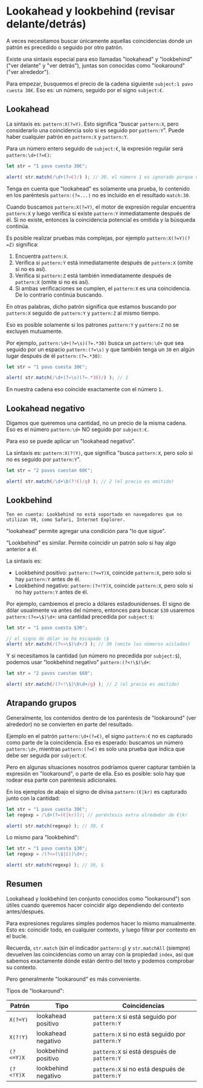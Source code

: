 # Lookahead y lookbehind (revisar delante/detrás)

A veces necesitamos buscar únicamente aquellas coincidencias donde un patrón es precedido o seguido por otro patrón.

Existe una sintaxis especial para eso llamadas "lookahead" y "lookbehind" ("ver delante" y "ver detrás"), juntas son conocidas como "lookaround" ("ver alrededor"). 

Para empezar, busquemos el precio de la cadena siguiente `subject:1 pavo cuesta 30€`. Eso es: un número, seguido por el signo `subject:€`.

## Lookahead

La sintaxis es: `pattern:X(?=Y)`. Esto significa "buscar `pattern:X`, pero considerarlo una coincidencia solo si es seguido por `pattern:Y`". Puede haber cualquier patrón en `pattern:X` y `pattern:Y`.

Para un número entero seguido de `subject:€`, la expresión regular será `pattern:\d+(?=€)`:

```js run
let str = "1 pavo cuesta 30€";

alert( str.match(/\d+(?=€)/) ); // 30, el número 1 es ignorado porque no está seguido de €
```

Tenga en cuenta que "lookahead" es solamente una prueba, lo contenido en los paréntesis `pattern:(?=...)` no es incluido en el resultado `match:30`.

Cuando buscamos `pattern:X(?=Y)`, el motor de expresión regular encuentra `pattern:X` y luego verifica si existe `pattern:Y` inmediatamente después de él. Si no existe, entonces la coincidencia potencial es omitida y la búsqueda continúa.    

Es posible realizar pruebas más complejas, por ejemplo `pattern:X(?=Y)(?=Z)` significa:

1. Encuentra `pattern:X`.
2. Verifica si `pattern:Y` está inmediatamente después de `pattern:X` (omite si no es así).
3. Verifica si `pattern:Z` está también inmediatamente después de `pattern:X` (omite si no es así).
4. Si ambas verificaciones se cumplen, el `pattern:X` es una coincidencia. De lo contrario continúa buscando.

En otras palabras, dicho patrón significa que estamos buscando por `pattern:X` seguido de `pattern:Y` y `pattern:Z` al mismo tiempo. 

Eso es posible solamente si los patrones `pattern:Y` y `pattern:Z` no se excluyen mutuamente.

Por ejemplo, `pattern:\d+(?=\s)(?=.*30)` busca un `pattern:\d+` que sea seguido por un espacio `pattern:(?=\s)` y que también tenga un `30` en algún lugar después de él `pattern:(?=.*30)`:

```js run
let str = "1 pavo cuesta 30€";

alert( str.match(/\d+(?=\s)(?=.*30)/) ); // 1
```

En nuestra cadena eso coincide exactamente con el número `1`.

## Lookahead negativo

Digamos que queremos una cantidad, no un precio de la misma cadena. Eso es el número `pattern:\d+` NO seguido por `subject:€`.

Para eso se puede aplicar un "lookahead negativo".

La sintaxis es: `pattern:X(?!Y)`, que significa "busca `pattern:X`, pero solo si no es seguido por `pattern:Y`".

```js run
let str = "2 pavos cuestan 60€";

alert( str.match(/\d+\b(?!€)/g) ); // 2 (el precio es omitido)
```

## Lookbehind

```warn header="Compatibilidad de navegadores en lookbehind"
Ten en cuenta: Lookbehind no está soportado en navegadores que no utilizan V8, como Safari, Internet Explorer.
```

"lookahead" permite agregar una condición para "lo que sigue".

"Lookbehind" es similar. Permite coincidir un patrón solo si hay algo anterior a él.

La sintaxis es:
- Lookbehind positivo: `pattern:(?<=Y)X`, coincide `pattern:X`, pero solo si hay `pattern:Y` antes de él.
- Lookbehind negativo: `pattern:(?<!Y)X`, coincide `pattern:X`, pero solo si no hay `pattern:Y` antes de él.

Por ejemplo, cambiemos el precio a dólares estadounidenses. El signo de dólar usualmente va antes del número, entonces para buscar `$30` usaremos `pattern:(?<=\$)\d+`: una cantidad precedida por `subject:$`: 

```js run
let str = "1 pavo cuesta $30";

// el signo de dólar se ha escapado \$
alert( str.match(/(?<=\$)\d+/) ); // 30 (omite los números aislados)
```

Y si necesitamos la cantidad (un número no precedida por `subject:$`), podemos usar "lookbehind negativo" `pattern:(?<!\$)\d+`: 

```js run
let str = "2 pavos cuestan $60";

alert( str.match(/(?<!\$)\b\d+/g) ); // 2 (el precio es omitido)
```

## Atrapando grupos

Generalmente, los contenidos dentro de los paréntesis de "lookaround" (ver alrededor) no se convierten en parte del resultado.

Ejemplo en el patrón `pattern:\d+(?=€)`, el signo `pattern:€`  no es capturado como parte de la coincidencia. Eso es esperado: buscamos un número `pattern:\d+`, mientras `pattern:(?=€)` es solo una prueba que indica que debe ser seguida por `subject:€`.

Pero en algunas situaciones nosotros podríamos querer capturar también la expresión en "lookaround", o parte de ella. Eso es posible: solo hay que rodear esa parte con paréntesis adicionales.

En los ejemplos de abajo el signo de divisa `pattern:(€|kr)` es capturado junto con la cantidad:  

```js run
let str = "1 pavo cuesta 30€";
let regexp = /\d+(?=(€|kr))/; // paréntesis extra alrededor de €|kr

alert( str.match(regexp) ); // 30, €
```

Lo mismo para "lookbehind":

```js run
let str = "1 pavo cuesta $30";
let regexp = /(?<=(\$|£))\d+/;

alert( str.match(regexp) ); // 30, $
```

## Resumen

Lookahead y lookbehind (en conjunto conocidos como "lookaround") son útiles cuando queremos hacer coincidir algo dependiendo del contexto antes/después.

Para expresiones regulares simples podemos hacer lo mismo manualmente. Esto es: coincidir todo, en cualquier contexto, y luego filtrar por contexto en el bucle.

Recuerda, `str.match` (sin el indicador `pattern:g`) y `str.matchAll` (siempre) devuelven las coincidencias como un array con la propiedad `index`, así que sabemos exactamente dónde están dentro del texto y podemos comprobar su contexto.

Pero generalmente "lookaround" es más conveniente.

Tipos de "lookaround":

| Patrón             | Tipo             | Coincidencias |
|--------------------|------------------|---------|
| `X(?=Y)`   | lookahead positivo | `pattern:X` si está seguido por `pattern:Y` |
| `X(?!Y)`   | lookahead negativo | `pattern:X` si no está seguido por `pattern:Y` |
| `(?<=Y)X` | lookbehind positivo | `pattern:X` si está después de `pattern:Y` |
| `(?<!Y)X` | lookbehind negativo | `pattern:X` si no está después de `pattern:Y` |
